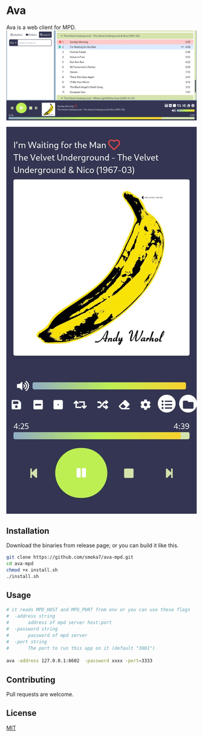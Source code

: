 # Ava
Ava is a web client for MPD.
![web screenshot](https://raw.githubusercontent.com/smoka7/ava-mpd/main/assets/screen.webp)

![mobile screenshot](https://raw.githubusercontent.com/smoka7/ava-mpd/main/assets/screen-mob.webp)

## Installation

Download the binaries from release page; or you can build it like this.

```bash
git clone https://github.com/smoka7/ava-mpd.git
cd ava-mpd
chmod +x install.sh
./install.sh
```

## Usage
```bash
# it reads MPD_HOST and MPD_PORT from env or you can use these flags
#  -address string
#   	address of mpd server host:port
#  -password string
#    	password of mpd server
#  -port string
#   	The port to run this app on it (default "3001")

ava -address 127.0.0.1:6602  -password xxxx -port=3333
```

## Contributing
Pull requests are welcome.

## License
[MIT](https://choosealicense.com/licenses/mit/)
